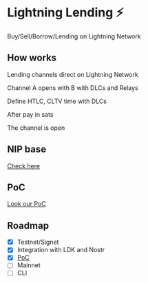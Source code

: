 # Lightning Lending :zap:

 Buy/Sell/Borrow/Lending on Lightning Network 
 
## How works

Lending channels direct on Lightning Network

Channel A opens with B with DLCs and Relays

Define HTLC, CLTV time with DLCs

After pay in sats

The channel is open

## NIP base

[Check here](https://github.com/AreaLayer/NIP-xxx/blob/main/NIP/NIP-xxx.md)

## PoC

[Look our PoC](https://github.com/AreaLayer/Lightning-lending-PoC/tree/main)

## Roadmap

- [X] Testnet/Signet
- [x] Integration with LDK and  Nostr
- [x] [PoC](https://github.com/AreaLayer/Lightning-lending-PoC/)
- [ ] Mainnet
- [ ] CLI
